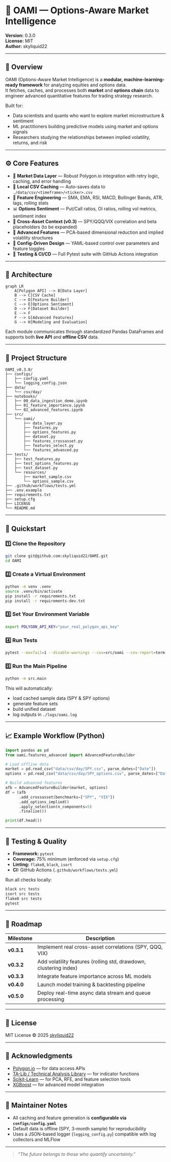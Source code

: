 # 🧠 OAMI — Options-Aware Market Intelligence  
**Version:** 0.3.0  
**License:** MIT  
**Author:** skyliquid22  

---

## 📘 Overview
OAMI (Options-Aware Market Intelligence) is a **modular, machine-learning-ready framework** for analyzing equities and options data.  
It fetches, caches, and processes both **market** and **options chain** data to engineer advanced quantitative features for trading strategy research.

Built for:
- Data scientists and quants who want to explore market microstructure & sentiment  
- ML practitioners building predictive models using market and options signals  
- Researchers studying the relationships between implied volatility, returns, and risk  

---

## ⚙️ Core Features
- 🧩 **Market Data Layer** — Robust Polygon.io integration with retry logic, caching, and error handling  
- 💾 **Local CSV Caching** — Auto-saves data to `./data/csv/<timeframe>/<ticker>.csv`  
- 🧮 **Feature Engineering** — SMA, EMA, RSI, MACD, Bollinger Bands, ATR, lags, rolling stats  
- 📊 **Options Sentiment** — Put/Call ratios, OI ratios, rolling vol metrics, sentiment index  
- 🔗 **Cross-Asset Context (v0.3)** — SPY/QQQ/VIX correlation and beta placeholders (to be expanded)  
- 🧠 **Advanced Features** — PCA-based dimensional reduction and implied volatility structures  
- 🧰 **Config-Driven Design** — YAML-based control over parameters and feature toggles  
- 🧪 **Testing & CI/CD** — Full Pytest suite with GitHub Actions integration  

---

## 🧱 Architecture

```mermaid
graph LR
    A[Polygon API] --> B[Data Layer]
    B --> C[CSV Cache]
    C --> D[Feature Builder]
    C --> E[Options Sentiment]
    D --> F[Dataset Builder]
    E --> F
    F --> G[Advanced Features]
    G --> H[Modeling and Evaluation]
```

Each module communicates through standardized Pandas DataFrames and supports both **live API** and **offline CSV** data.

---

## 📂 Project Structure
```
OAMI_v0.3.0/
├── configs/
│   ├── config.yaml
│   └── logging_config.json
├── data/
│   └── csv/day/
├── notebooks/
│   ├── 00_data_ingestion_demo.ipynb
│   ├── 01_feature_importance.ipynb
│   └── 02_advanced_features.ipynb
├── src/
│   └── oami/
│       ├── data_layer.py
│       ├── features.py
│       ├── options_features.py
│       ├── dataset.py
│       ├── features_crossasset.py
│       ├── features_select.py
│       └── features_advanced.py
├── tests/
│   ├── test_features.py
│   ├── test_options_features.py
│   ├── test_dataset.py
│   └── resources/
│       ├── market_sample.csv
│       └── options_sample.csv
├── .github/workflows/tests.yml
├── .env.example
├── requirements.txt
├── setup.cfg
├── LICENSE
└── README.md
```

---

## 🚀 Quickstart

### 1️⃣ Clone the Repository
```bash
git clone git@github.com:skyliquid22/OAMI.git
cd OAMI
```

### 2️⃣ Create a Virtual Environment
```bash
python -m venv .venv
source .venv/bin/activate
pip install -r requirements.txt
pip install -r requirements-dev.txt
```

### 3️⃣ Set Your Environment Variable
```bash
export POLYGON_API_KEY="your_real_polygon_api_key"
```

### 4️⃣ Run Tests
```bash
pytest --maxfail=1 --disable-warnings --cov=src/oami --cov-report=term-missing
```

### 5️⃣ Run the Main Pipeline
```bash
python -m src.main
```

This will automatically:
- load cached sample data (SPY & SPY options)
- generate feature sets
- build unified dataset
- log outputs in `./logs/oami.log`

---

## 📈 Example Workflow (Python)
```python
import pandas as pd
from oami.features_advanced import AdvancedFeatureBuilder

# Load offline data
market = pd.read_csv("data/csv/day/SPY.csv", parse_dates=["Date"])
options = pd.read_csv("data/csv/day/SPY_options.csv", parse_dates=["Date"])

# Build advanced features
afb = AdvancedFeatureBuilder(market, options)
df = (afb
      .add_crossasset(benchmarks=["SPY", "VIX"])
      .add_options_implied()
      .apply_selection(n_components=5)
      .finalize())

print(df.head())
```

---

## 🧪 Testing & Quality
- **Framework:** `pytest`
- **Coverage:** 75% minimum (enforced via `setup.cfg`)
- **Linting:** `flake8`, `black`, `isort`
- **CI:** GitHub Actions (`.github/workflows/tests.yml`)

Run all checks locally:
```bash
black src tests
isort src tests
flake8 src tests
pytest
```

---

## 🧭 Roadmap
| Milestone | Description |
|------------|--------------|
| **v0.3.1** | Implement real cross-asset correlations (SPY, QQQ, VIX) |
| **v0.3.2** | Add volatility features (rolling std, drawdown, clustering index) |
| **v0.3.3** | Integrate feature importance across ML models |
| **v0.4.0** | Launch model training & backtesting pipeline |
| **v0.5.0** | Deploy real-time async data stream and queue processing |

---

## 📜 License
MIT License © 2025 [skyliquid22](https://github.com/skyliquid22)

---

## 💬 Acknowledgments
- [Polygon.io](https://polygon.io) — for data access APIs  
- [TA-Lib / Technical Analysis Library](https://github.com/bukosabino/ta) — for indicator functions  
- [Scikit-Learn](https://scikit-learn.org/) — for PCA, RFE, and feature selection tools  
- [XGBoost](https://xgboost.readthedocs.io/) — for advanced model integration  

---

## 🧩 Maintainer Notes
- All caching and feature generation is **configurable via `configs/config.yaml`**
- Default data is offline (SPY, 3-month sample) for reproducibility
- Uses a JSON-based logger (`logging_config.py`) compatible with log collectors and MLFlow

---

> _“The future belongs to those who quantify uncertainty.”_
